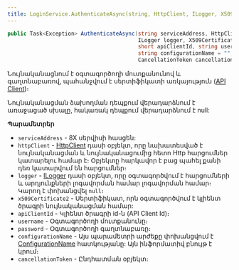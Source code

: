 ```yaml
---
title: LoginService.AuthenticateAsync(string, HttpClient, ILogger, X509Certificate2, short, string, string, string, CancellationToken) մեթոդ
---
```


```c#
public Task<Exception> AuthenticateAsync(string serviceAddress, HttpClient httpClient, 
                                         ILogger logger, X509Certificate2 x509Certificate2, 
                                         short apiClientId, string username, string password, 
                                         string configurationName = "", 
                                         CancellationToken cancellationToken = default)
```

Նույնականացնում է օգտագործողի մուտքանունով և գաղտնաբառով, պահանջվում է սերտիֆիկատի առկայություն ([API Client](../../api_client.md))։

Նույնականացման ձախողման դեպքում վերադարձնում է առաջացած սխալը, հակառակ դեպքում վերադարձնում է null:

**Պարամետրեր**

* `serviceAddress` - 8X սերվիսի հասցեն։
* `httpClient` - [HttpClient](https://learn.microsoft.com/en-us/dotnet/api/system.net.http.httpclient) դասի օբյեկտ, որը նախատեսված է նույնականացման և նույնականացումից հետո Http հարցումներ կատարելու համար է։
  Օբյեկտը հարկավոր է բաց պահել քանի դեռ կատարվում են հարցումներ։
* `logger` - [ILogger](https://learn.microsoft.com/en-us/dotnet/api/microsoft.extensions.logging.ilogger) դասի օբյեկտ, որը օգտագործվում է հարցումների և արդյունքների լոգավորման համար լոգավորման համար։  
  Կարող է փոխանցվել `null`։
* `x509Certificate2` - Սերտիֆիկատ, որն օգտագործվում է կլիենտ ծրագրի նույնականացման համար:
* `apiClientId` - Կլիենտ ծրագրի id-ն (API Client Id)։
* `username` - Օգտագործողի մուտքանունը։
* `password` - Օգտագործողի գաղտնաբառը։
* `configurationName` - Այս պարամետրի արժեքը փոխանցվում է [ConfigurationName](ConfigurationName.md) հատկությանը:
  Այն ինֆորմատիվ բնույթ է կրում։
* `cancellationToken` - Ընդհատման օբյեկտ։

